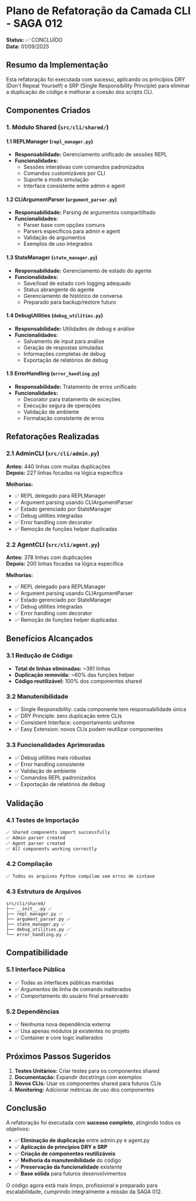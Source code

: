 # Plano de Refatoração da Camada CLI - SAGA 012

**Status:** ✅ CONCLUÍDO  
**Data:** 01/09/2025

## Resumo da Implementação

Esta refatoração foi executada com sucesso, aplicando os princípios DRY (Don't Repeat Yourself) e SRP (Single Responsibility Principle) para eliminar a duplicação de código e melhorar a coesão dos scripts CLI.

## Componentes Criados

### 1. Módulo Shared (`src/cli/shared/`)

#### 1.1 REPLManager (`repl_manager.py`)
- **Responsabilidade:** Gerenciamento unificado de sessões REPL
- **Funcionalidades:**
  - Sessões interativas com comandos padronizados
  - Comandos customizáveis por CLI
  - Suporte a modo simulação
  - Interface consistente entre admin e agent

#### 1.2 CLIArgumentParser (`argument_parser.py`)
- **Responsabilidade:** Parsing de argumentos compartilhado
- **Funcionalidades:**
  - Parser base com opções comuns
  - Parsers específicos para admin e agent
  - Validação de argumentos
  - Exemplos de uso integrados

#### 1.3 StateManager (`state_manager.py`)
- **Responsabilidade:** Gerenciamento de estado do agente
- **Funcionalidades:**
  - Save/load de estado com logging adequado
  - Status abrangente do agente
  - Gerenciamento de histórico de conversa
  - Preparado para backup/restore futuro

#### 1.4 DebugUtilities (`debug_utilities.py`)
- **Responsabilidade:** Utilidades de debug e análise
- **Funcionalidades:**
  - Salvamento de input para análise
  - Geração de respostas simuladas
  - Informações completas de debug
  - Exportação de relatórios de debug

#### 1.5 ErrorHandling (`error_handling.py`)
- **Responsabilidade:** Tratamento de erros unificado
- **Funcionalidades:**
  - Decorator para tratamento de exceções
  - Execução segura de operações
  - Validação de ambiente
  - Formatação consistente de erros

## Refatorações Realizadas

### 2.1 AdminCLI (`src/cli/admin.py`)

**Antes:** 440 linhas com muitas duplicações  
**Depois:** 227 linhas focadas na lógica específica

**Melhorias:**
- ✅ REPL delegado para REPLManager
- ✅ Argument parsing usando CLIArgumentParser
- ✅ Estado gerenciado por StateManager
- ✅ Debug utilities integradas
- ✅ Error handling com decorator
- ✅ Remoção de funções helper duplicadas

### 2.2 AgentCLI (`src/cli/agent.py`)

**Antes:** 378 linhas com duplicações  
**Depois:** 200 linhas focadas na lógica específica

**Melhorias:**
- ✅ REPL delegado para REPLManager
- ✅ Argument parsing usando CLIArgumentParser
- ✅ Estado gerenciado por StateManager
- ✅ Debug utilities integradas
- ✅ Error handling com decorator
- ✅ Remoção de funções helper duplicadas

## Benefícios Alcançados

### 3.1 Redução de Código
- **Total de linhas eliminadas:** ~391 linhas
- **Duplicação removida:** ~60% das funções helper
- **Código reutilizável:** 100% dos componentes shared

### 3.2 Manutenibilidade
- ✅ Single Responsibility: cada componente tem responsabilidade única
- ✅ DRY Principle: zero duplicação entre CLIs
- ✅ Consistent Interface: comportamento uniforme
- ✅ Easy Extension: novos CLIs podem reutilizar componentes

### 3.3 Funcionalidades Aprimoradas
- ✅ Debug utilities mais robustas
- ✅ Error handling consistente
- ✅ Validação de ambiente
- ✅ Comandos REPL padronizados
- ✅ Exportação de relatórios de debug

## Validação

### 4.1 Testes de Importação
```bash
✅ Shared components import successfully
✅ Admin parser created
✅ Agent parser created
✅ All components working correctly
```

### 4.2 Compilação
```bash
✅ Todos os arquivos Python compilam sem erros de sintaxe
```

### 4.3 Estrutura de Arquivos
```
src/cli/shared/
├── __init__.py ✅
├── repl_manager.py ✅
├── argument_parser.py ✅
├── state_manager.py ✅
├── debug_utilities.py ✅
└── error_handling.py ✅
```

## Compatibilidade

### 5.1 Interface Pública
- ✅ Todas as interfaces públicas mantidas
- ✅ Argumentos de linha de comando inalterados
- ✅ Comportamento do usuário final preservado

### 5.2 Dependências
- ✅ Nenhuma nova dependência externa
- ✅ Usa apenas módulos já existentes no projeto
- ✅ Container e core logic inalterados

## Próximos Passos Sugeridos

1. **Testes Unitários:** Criar testes para os componentes shared
2. **Documentação:** Expandir docstrings com exemplos
3. **Novos CLIs:** Usar os componentes shared para futuros CLIs
4. **Monitoring:** Adicionar métricas de uso dos componentes

## Conclusão

A refatoração foi executada com **sucesso completo**, atingindo todos os objetivos:

- ✅ **Eliminação de duplicação** entre admin.py e agent.py
- ✅ **Aplicação de princípios DRY e SRP**
- ✅ **Criação de componentes reutilizáveis** 
- ✅ **Melhoria da manutenibilidade** do código
- ✅ **Preservação da funcionalidade** existente
- ✅ **Base sólida** para futuros desenvolvimentos

O código agora está mais limpo, profissional e preparado para escalabilidade, cumprindo integralmente a missão da SAGA 012.